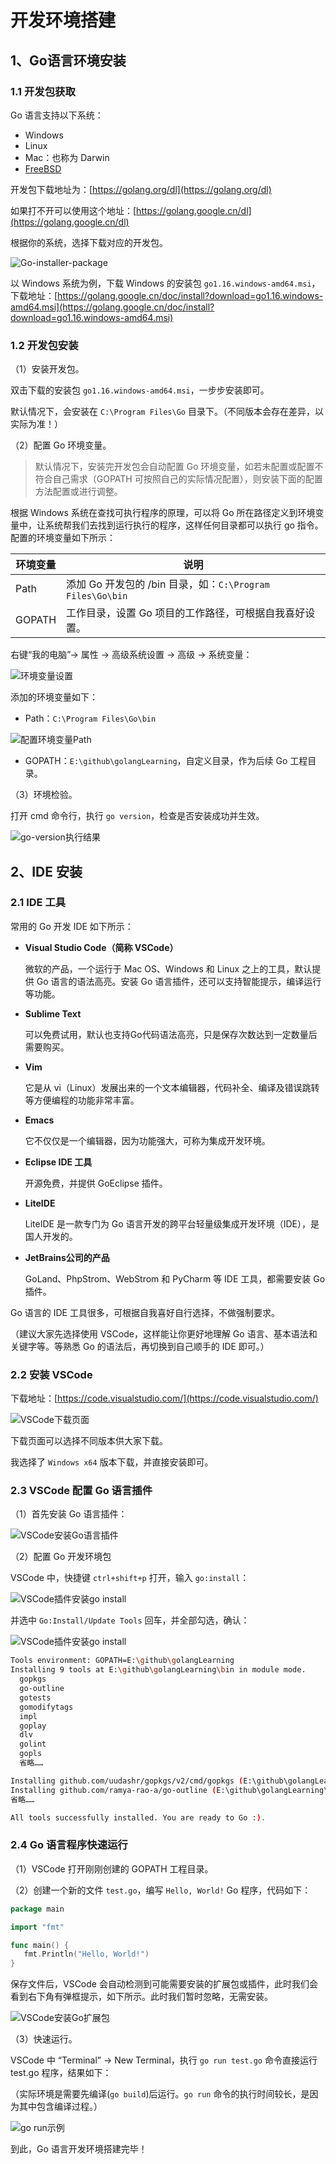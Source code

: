 # 开发环境搭建

## 1、Go语言环境安装

### 1.1 开发包获取

Go 语言支持以下系统：

* Windows
* Linux
* Mac：也称为 Darwin
* [FreeBSD](https://baike.baidu.com/item/FreeBSD)

开发包下载地址为：[https://golang.org/dl](https://golang.org/dl)

如果打不开可以使用这个地址：[https://golang.google.cn/dl](https://golang.google.cn/dl)

根据你的系统，选择下载对应的开发包。

![Go-installer-package](Go-installer-package.png)

以 Windows 系统为例，下载 Windows 的安装包 `go1.16.windows-amd64.msi`，下载地址：[https://golang.google.cn/doc/install?download=go1.16.windows-amd64.msi](https://golang.google.cn/doc/install?download=go1.16.windows-amd64.msi)

### 1.2 开发包安装

（1）安装开发包。

双击下载的安装包 `go1.16.windows-amd64.msi`，一步步安装即可。

默认情况下，会安装在 `C:\Program Files\Go` 目录下。（不同版本会存在差异，以实际为准！）

（2）配置 Go 环境变量。

> 默认情况下，安装完开发包会自动配置 Go 环境变量，如若未配置或配置不符合自己需求（GOPATH 可按照自己的实际情况配置），则安装下面的配置方法配置或进行调整。

根据 Windows 系统在查找可执行程序的原理，可以将 Go 所在路径定义到环境变量中，让系统帮我们去找到运行执行的程序，这样任何目录都可以执行 go 指令。配置的环境变量如下所示：

| 环境变量 | 说明 |
| -------- | ---- |
| Path | 添加 Go 开发包的 /bin 目录，如：`C:\Program Files\Go\bin` |
| GOPATH | 工作目录，设置 Go 项目的工作路径，可根据自我喜好设置。 |

右键“我的电脑”-> 属性 -> 高级系统设置 -> 高级 -> 系统变量：

![环境变量设置](环境变量设置.png)

添加的环境变量如下：

* Path：`C:\Program Files\Go\bin`

![配置环境变量Path](配置环境变量Path.png)

* GOPATH：`E:\github\golangLearning`，自定义目录，作为后续 Go 工程目录。

（3）环境检验。

打开 cmd 命令行，执行 `go version`，检查是否安装成功并生效。

![go-version执行结果](go-version执行结果.png)

## 2、IDE 安装

### 2.1 IDE 工具

常用的 Go 开发 IDE 如下所示：

* **Visual Studio Code（简称 VSCode）**

  微软的产品，一个运行于 Mac OS、Windows 和 Linux 之上的工具，默认提供 Go 语言的语法高亮。安装 Go 语言插件，还可以支持智能提示，编译运行等功能。

* **Sublime Text**
  
  可以免费试用，默认也支持Go代码语法高亮，只是保存次数达到一定数量后需要购买。

* **Vim**
  
  它是从 vi（Linux）发展出来的一个文本编辑器，代码补全、编译及错误跳转等方便编程的功能非常丰富。

* **Emacs**
  
  它不仅仅是一个编辑器，因为功能强大，可称为集成开发环境。

* **Eclipse IDE 工具**
  
  开源免费，并提供 GoEclipse 插件。

* **LiteIDE**
  
  LiteIDE 是一款专门为 Go 语言开发的跨平台轻量级集成开发环境（IDE），是国人开发的。

* **JetBrains公司的产品**
  
  GoLand、PhpStrom、WebStrom 和 PyCharm 等 IDE 工具，都需要安装 Go 插件。

Go 语言的 IDE 工具很多，可根据自我喜好自行选择，不做强制要求。

（建议大家先选择使用 VSCode，这样能让你更好地理解 Go 语言、基本语法和关键字等。等熟悉 Go 的语法后，再切换到自己顺手的 IDE 即可。）

### 2.2 安装 VSCode

下载地址：[https://code.visualstudio.com/](https://code.visualstudio.com/)

![VSCode下载页面](VSCode下载页面.png)

下载页面可以选择不同版本供大家下载。

我选择了 `Windows x64` 版本下载，并直接安装即可。

### 2.3 VSCode 配置 Go 语言插件

（1）首先安装 Go 语言插件：

![VSCode安装Go语言插件](VSCode安装Go语言插件.png)

（2）配置 Go 开发环境包

VSCode 中，快捷键 `ctrl+shift+p` 打开，输入 `go:install`：

![VSCode插件安装go install](VSCode插件安装go-install.png)

并选中 `Go:Install/Update Tools` 回车，并全部勾选，确认：

![VSCode插件安装go install](./VSCode插件安装go-install-2.png)

```sh
Tools environment: GOPATH=E:\github\golangLearning
Installing 9 tools at E:\github\golangLearning\bin in module mode.
  gopkgs
  go-outline
  gotests
  gomodifytags
  impl
  goplay
  dlv
  golint
  gopls
  省略……

Installing github.com/uudashr/gopkgs/v2/cmd/gopkgs (E:\github\golangLearning\bin\gopkgs.exe) SUCCEEDED
Installing github.com/ramya-rao-a/go-outline (E:\github\golangLearning\bin\go-outline.exe) SUCCEEDED
省略……

All tools successfully installed. You are ready to Go :).
```

### 2.4 Go 语言程序快速运行

（1）VSCode 打开刚刚创建的 GOPATH 工程目录。

（2）创建一个新的文件 `test.go`，编写 `Hello, World!` Go 程序，代码如下：

```go
package main

import "fmt"

func main() {
   fmt.Println("Hello, World!")
}
```

保存文件后，VSCode 会自动检测到可能需要安装的扩展包或插件，此时我们会看到右下角有弹框提示，如下所示。此时我们暂时忽略，无需安装。

![VSCode安装Go扩展包](VSCode安装Go扩展包.png)

（3）快速运行。

VSCode 中 “Terminal” -> New Terminal，执行 `go run test.go` 命令直接运行 test.go 程序，结果如下：

（实际环境是需要先编译(`go build`)后运行。`go run` 命令的执行时间较长，是因为其中包含编译过程。）

![go run示例](go-run示例.png)

到此，Go 语言开发环境搭建完毕！
